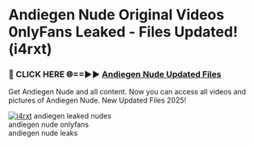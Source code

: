 # Andiegen Nude Original Videos 0nlyFans Leaked - Files Updated! (i4rxt)

<h3>🔴 CLICK HERE 🌐==►► <a href="https://tinyurl.com/5h6xmrr3" rel="nofollow">Andiegen Nude Updated Files</a></h3>

Get Andiegen Nude and all content. Now you can access all videos and pictures of Andiegen Nude. New Updated Files 2025!

[![i4rxt](https://i.imgur.com/KVD873Z.gif)](https://tinyurl.com/5h6xmrr3)
andiegen leaked nudes<br>
andiegen nude onlyfans<br>
andiegen nude leaks